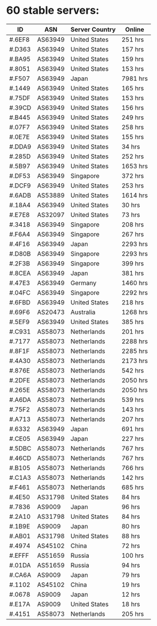 # 60 stable servers:

| ID | ASN | Server Country | Online |
| ------ | ------ | ------ | ------ |
| #.6EF8 | AS63949 | United States | 251 hrs |
| #.D363 | AS63949 | United States | 157 hrs |
| #.BA95 | AS63949 | United States | 159 hrs |
| #.8051 | AS63949 | United States | 153 hrs |
| #.F507 | AS63949 | Japan | 7981 hrs |
| #.1449 | AS63949 | United States | 165 hrs |
| #.75DF | AS63949 | United States | 153 hrs |
| #.39CD | AS63949 | United States | 156 hrs |
| #.B445 | AS63949 | United States | 249 hrs |
| #.07F7 | AS63949 | United States | 258 hrs |
| #.0E7E | AS63949 | United States | 155 hrs |
| #.DDA9 | AS63949 | United States | 34 hrs |
| #.285D | AS63949 | United States | 252 hrs |
| #.5B97 | AS63949 | United States | 1653 hrs |
| #.DF53 | AS63949 | Singapore | 372 hrs |
| #.DCF9 | AS63949 | United States | 253 hrs |
| #.6ADB | AS53889 | United States | 1614 hrs |
| #.18A4 | AS63949 | United States | 30 hrs |
| #.E7E8 | AS32097 | United States | 73 hrs |
| #.3418 | AS63949 | Singapore | 208 hrs |
| #.F6A4 | AS63949 | Singapore | 267 hrs |
| #.4F16 | AS63949 | Japan | 2293 hrs |
| #.D80B | AS63949 | Singapore | 2293 hrs |
| #.2F3B | AS63949 | Singapore | 399 hrs |
| #.8CEA | AS63949 | Japan | 381 hrs |
| #.47E3 | AS63949 | Germany | 1460 hrs |
| #.04FC | AS63949 | Singapore | 2292 hrs |
| #.6FBD | AS63949 | United States | 218 hrs |
| #.69F6 | AS20473 | Australia | 1268 hrs |
| #.5EF9 | AS63949 | United States | 385 hrs |
| #.C931 | AS58073 | Netherlands | 201 hrs |
| #.7177 | AS58073 | Netherlands | 2288 hrs |
| #.8F1F | AS58073 | Netherlands | 2285 hrs |
| #.4A30 | AS58073 | Netherlands | 2173 hrs |
| #.876E | AS58073 | Netherlands | 542 hrs |
| #.2DFE | AS58073 | Netherlands | 2050 hrs |
| #.265E | AS58073 | Netherlands | 2050 hrs |
| #.A6DA | AS58073 | Netherlands | 539 hrs |
| #.75F2 | AS58073 | Netherlands | 143 hrs |
| #.A713 | AS58073 | Netherlands | 207 hrs |
| #.6332 | AS63949 | Japan | 691 hrs |
| #.CE05 | AS63949 | Japan | 227 hrs |
| #.5DBC | AS58073 | Netherlands | 767 hrs |
| #.46CD | AS58073 | Netherlands | 767 hrs |
| #.B105 | AS58073 | Netherlands | 766 hrs |
| #.C1A3 | AS58073 | Netherlands | 142 hrs |
| #.F461 | AS58073 | Netherlands | 685 hrs |
| #.4E50 | AS31798 | United States | 84 hrs |
| #.7836 | AS9009 | Japan | 96 hrs |
| #.2A10 | AS31798 | United States | 84 hrs |
| #.1B9E | AS9009 | Japan | 80 hrs |
| #.AB01 | AS31798 | United States | 88 hrs |
| #.4974 | AS45102 | China | 72 hrs |
| #.EFFF | AS51659 | Russia | 100 hrs |
| #.01DA | AS51659 | Russia | 94 hrs |
| #.CA6A | AS9009 | Japan | 79 hrs |
| #.1102 | AS45102 | China | 19 hrs |
| #.0678 | AS9009 | Japan | 12 hrs |
| #.E17A | AS9009 | United States | 18 hrs |
| #.4151 | AS58073 | Netherlands | 205 hrs |


